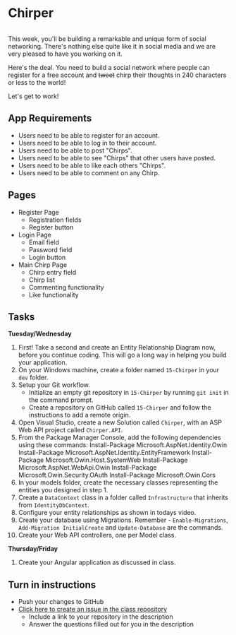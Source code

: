 # Chirper

<img src="http://i.imgur.com/w3zISX1.png" alt="" />

This week, you'll be building a remarkable and unique form of social networking. There's nothing else quite like it in social media and we are very pleased to have you working on it. 

Here's the deal. You need to build a social network where people can register for a free account and ~~tweet~~ chirp their thoughts in 240 characters or less to the world!

Let's get to work!

## App Requirements
- Users need to be able to register for an account.
- Users need to be able to log in to their account.
- Users need to be able to post "Chirps".
- Users need to be able to see "Chirps" that other users have posted.
- Users need to be able to like each others "Chirps".
- Users need to be able to comment on any Chirp.

## Pages
- Register Page
	- Registration fields
	- Register button
- Login Page
	- Email field
	- Password field
	- Login button
- Main Chirp Page
	- Chirp entry field
	- Chirp list
	- Commenting functionality
	- Like functionality

## Tasks

**Tuesday/Wednesday**

1. First! Take a second and create an Entity Relationship Diagram now, before you continue coding. This will go a long way in helping you build your application.
2. On your Windows machine, create a folder named `15-Chirper` in your `dev` folder.
3. Setup your Git workflow.
	- Initialize an empty git repository in `15-Chirper` by running `git init` in the command prompt.
	- Create a repository on GitHub called `15-Chirper` and follow the instructions to add a remote origin.
4. Open Visual Studio, create a new Solution called `Chirper`, with an ASP Web API project called `Chirper.API`.
5. From the Package Manager Console, add the following dependencies using these commands:
Install-Package Microsoft.AspNet.Identity.Owin 
Install-Package Microsoft.AspNet.Identity.EntityFramework 
Install-Package Microsoft.Owin.Host.SystemWeb 
Install-Package Microsoft.AspNet.WebApi.Owin 
Install-Package Microsoft.Owin.Security.OAuth 
Install-Package Microsoft.Owin.Cors 
6. In your models folder, create the necessary classes representing the entities you designed in step 1.
7. Create a `DataContext` class in a folder called `Infrastructure` that inherits from `IdentityDbContext`.
8. Configure your entity relationships as shown in todays video.
9. Create your database using Migrations. Remember - `Enable-Migrations`, `Add-Migration InitialCreate` and `Update-Database` are the commands.
10. Create your Web API controllers, one per Model class. 

**Thursday/Friday**

1. Create your Angular application as discussed in class.

## Turn in instructions
* Push your changes to GitHub 
* [Click here to create an issue in the class repository](https://www.github.com/OriginCodeAcademy/2016-SC-SummerCohort/issues/new?title=15-Chirper&body=1.%20Where%20can%20I%20find%20your%20repository%3F%20(Paste%20the%20url%20of%20your%20repository%20below)%0A%0A2.%20What%20extras%20could%20you%20add%20to%20this%20assignment%20given%20the%20time%3F%0A%0A3.%20What%20was%20the%20most%20valuable%20thing%20you%20learned%20in%20this%20assignment%3F)
	* Include a link to your repository in the description
	* Answer the questions filled out for you in the description
	
